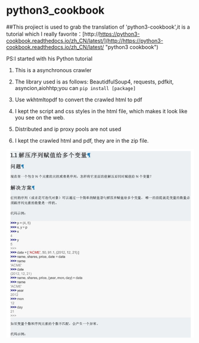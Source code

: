 # python3_cookbook
##This projiect is used to grab the translation of 'python3-cookbook',it is a tutorial which I really favorite：[http://https://python3-cookbook.readthedocs.io/zh_CN/latest/](http://https://python3-cookbook.readthedocs.io/zh_CN/latest/ "python3 cookbook")

PS:I started with his Python tutorial

1.  This is a asynchronous crawler

2. The library used is as follows: BeautidfulSoup4, requests, pdfkit, asyncion,aiohhtp;you can `pip install [package]`

3. Use wkhtmltopdf to convert the crawled html to pdf

4. I kept the script and css styles in the html file, which makes it look like you see on the web.

3. Distributed and ip proxy pools are not used

5.  I kept the crawled html and pdf, they are in the zip file.

![](./book.JPG)